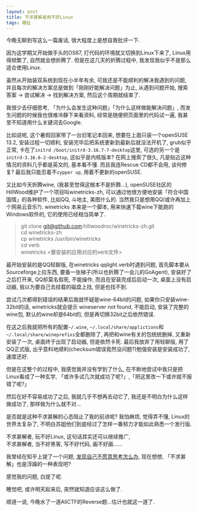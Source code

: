 ```yaml
---
layout: post
title: 不求甚解者用不好Linux
tags: 瞎扯 
---
```

今晚无聊到写这么一篇废话, 很大程度上是想自我批评一下.

因为这学期又开始做手头的OS67, 打代码的环境就又切换到Linux下来了, Linux用得频繁了, 自然就会想折腾了. 但是在这几天的折腾过程中, 我发现我似乎不是那么适合使用Linux.

虽然从开始装双系统到现在小半年有余, 可我还是不能顺利的解决我遇到的问题, 并且每次的解决方案总是做到「刚刚好能解决问题」为止, 从遇到问题开始, 搜索答案 -> 尝试解决 -> 找到解决方案, 然后这个周期就结束了. 

我很少去仔细思考, 「为什么会发生这种问题」「为什么这样做能解决问题」, 而发生问题的时候我也很难冷静下来看资料, 经常是随便把页面里的代码试一遍, 我甚至不知道用什么关键词去Google. 

比如说呢, 这个暑假回家带了一台旧笔记本回来, 想要在上面只装一个openSUSE 13.2, 安装过程一切顺利, 安装完毕后把系统更新到最新后就没法开机了, grub似乎正常, 卡在了`initrd /boot/initrd-3.16.7-7-desktop`这里, 可选的另一个是`initrd-3.16.6-2-desktop`, 这似乎是内核版本? 在网上搜索了很久, 凡是贴近这种情况的资料几乎都是英文的, 基本看不懂. 而且我连Rescue CD都不会用, 谈何修复?
最后我只能忍着不`zypper up`, 用着不更新的openSUSE.

又比如今天折腾wine, (我甚至觉得这根本不是折腾...), openSUSE社区的HillWood维护了一个项目叫winetricks-zh, 可以通过他很方便地安装「符合中国国情」的各种软件, 比如QQ, 斗地主, 美图什么的.
当然我只是想用QQ(或许再加上个网易云音乐?). winetricks 本来是一个脚本, 用来快速下载wine下能跑的Windows软件的, 它的使用已经相当简单了.

> git clone git@github.com:hillwoodroc/winetricks-zh.git<br>
> cd winetricks-zh<br>
> cp winetricks /usr/bin/winetricks <br>
> cd verb<br>
> winetricks <要安装的应用对应的verb文件><br>

最开始安装的是QQ轻聊版, 在winetricks qqlight.verb时遇到问题, 首先脚本要从Sourceforge上拉东西, 要备一张梯子(所以也折腾了一会儿的GoAgent), 安装好了之后打开来, QQ却莫名假死, 不能操作, 而且在安装完成后启动一次, 桌面上没有启动器, 我以为要自己去挂载的磁盘上找, 但是也找不到.

尝试几次都得到错误的结果后我就怀疑是wine-64bit的问题, 如果你只安装wine-32bit的话, winetricks就会提示 wineserver not found, 不能启动, 安装了完整的wine包, 默认的wine却是64bit的, 但是再切换32bit之后依然错误.

在这之后我就把所有的配置`~/.wine`, `~/.local/share/applictions`和`~/.local/share/wineprefixs`全都删除了, 再把和wine有关的包统统删掉, 又重新安装了一次, 桌面终于出现了启动器, 但是依然卡死.
最后我放弃了用轻聊版, 用了QQ正式版, 出乎意料地顺利(checksum错误竟然没问题?)勉强安装是安装成功了, 速度还好.

但是在这整个的过程中, 我感觉我并没有学到了什么, 在不断地尝试中我只是把Linux看成了一种玄学, 「或许多试几次就成功了呢?」,「把这里改一下或许就不报错了呢?」

然后在好不容易成功了之后, 我就几乎不想再去动它了, 我还是不明白为什么这样做成功了, 那样做为什么就不对...

是否就是这种不求甚解的心态阻止了我的前进呢? 我怕麻烦, 觉得弄不懂, Linux的世界太复杂了, 不明白苏姐他们到底经过了怎样一番努力才能如此熟悉一个发行版.

不求甚解者, 玩不好Linux, 这句话其实还可以继续推广,<br>
不求甚解者, 当不好黑客, 写不好代码, 画不好画......

我曾经在知乎上提了一个问题, <u>[发现自己不愿意思考怎么办](http://www.zhihu.com/question/26956394)</u>, 现在想想, 「不求甚解」也是浮躁的一种表现吧?

感觉我的问题, 白提了呢. 

睡觉吧, 或许明天起来后, 突然就知道应该这么做了.

顺道一说, 今晚水了一道AliCTF的Reverse题...估计也就这一道了.
